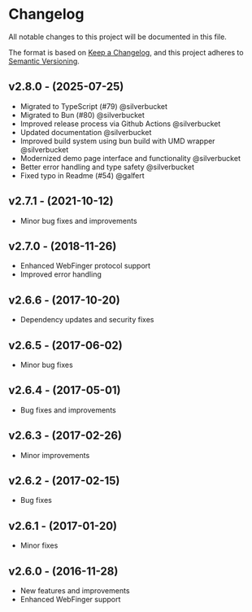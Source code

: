 # Changelog

All notable changes to this project will be documented in this file.

The format is based on [Keep a Changelog](https://keepachangelog.com/en/1.0.0/), and this project adheres to [Semantic Versioning](https://semver.org/spec/v2.0.0.html).

## v2.8.0 - (2025-07-25)

- Migrated to TypeScript (#79) @silverbucket
- Migrated to Bun (#80) @silverbucket
- Improved release process via Github Actions @silverbucket
- Updated documentation @silverbucket
- Improved build system using bun build with UMD wrapper @silverbucket
- Modernized demo page interface and functionality @silverbucket
- Better error handling and type safety @silverbucket
- Fixed typo in Readme (#54) @galfert

## v2.7.1 - (2021-10-12)

- Minor bug fixes and improvements

## v2.7.0 - (2018-11-26)

- Enhanced WebFinger protocol support
- Improved error handling

## v2.6.6 - (2017-10-20)

- Dependency updates and security fixes

## v2.6.5 - (2017-06-02)

- Minor bug fixes

## v2.6.4 - (2017-05-01)

- Bug fixes and improvements

## v2.6.3 - (2017-02-26)

- Minor improvements

## v2.6.2 - (2017-02-15)

- Bug fixes

## v2.6.1 - (2017-01-20)

- Minor fixes

## v2.6.0 - (2016-11-28)

- New features and improvements
- Enhanced WebFinger support
